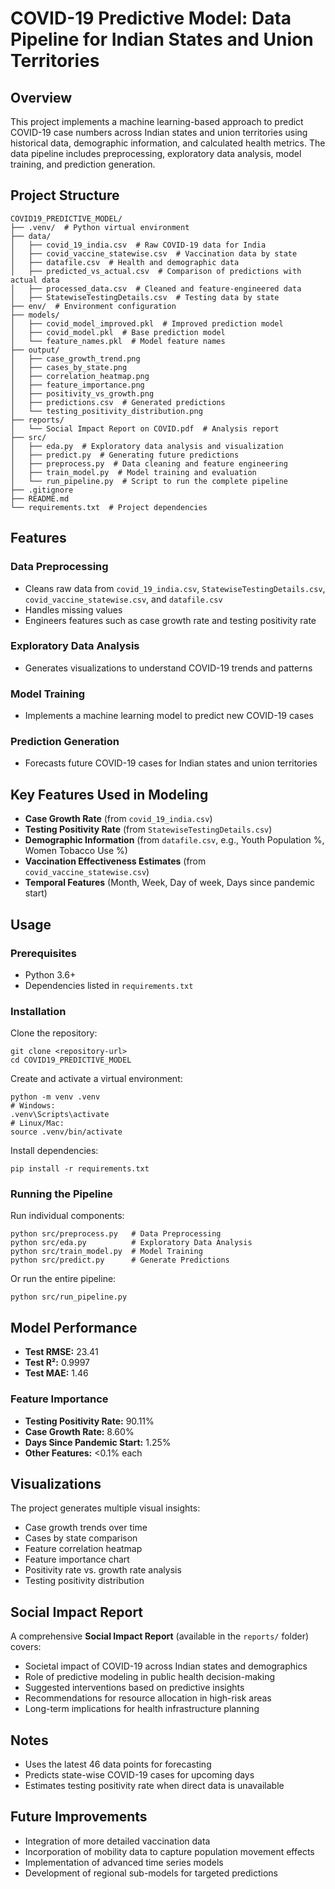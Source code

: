 # COVID-19 Predictive Model: Data Pipeline for Indian States and Union Territories

## Overview
This project implements a machine learning-based approach to predict COVID-19 case numbers across Indian states and union territories using historical data, demographic information, and calculated health metrics. The data pipeline includes preprocessing, exploratory data analysis, model training, and prediction generation.

## Project Structure
```
COVID19_PREDICTIVE_MODEL/
├── .venv/  # Python virtual environment
├── data/
│   ├── covid_19_india.csv  # Raw COVID-19 data for India
│   ├── covid_vaccine_statewise.csv  # Vaccination data by state
│   ├── datafile.csv  # Health and demographic data
│   ├── predicted_vs_actual.csv  # Comparison of predictions with actual data
│   ├── processed_data.csv  # Cleaned and feature-engineered data
│   ├── StatewiseTestingDetails.csv  # Testing data by state
├── env/  # Environment configuration
├── models/
│   ├── covid_model_improved.pkl  # Improved prediction model
│   ├── covid_model.pkl  # Base prediction model
│   └── feature_names.pkl  # Model feature names
├── output/
│   ├── case_growth_trend.png
│   ├── cases_by_state.png
│   ├── correlation_heatmap.png
│   ├── feature_importance.png
│   ├── positivity_vs_growth.png
│   ├── predictions.csv  # Generated predictions
│   └── testing_positivity_distribution.png
├── reports/
│   └── Social Impact Report on COVID.pdf  # Analysis report
├── src/
│   ├── eda.py  # Exploratory data analysis and visualization
│   ├── predict.py  # Generating future predictions
│   ├── preprocess.py  # Data cleaning and feature engineering
│   ├── train_model.py  # Model training and evaluation
│   └── run_pipeline.py  # Script to run the complete pipeline
├── .gitignore
├── README.md
└── requirements.txt  # Project dependencies
```

## Features
### Data Preprocessing
- Cleans raw data from `covid_19_india.csv`, `StatewiseTestingDetails.csv`, `covid_vaccine_statewise.csv`, and `datafile.csv`
- Handles missing values
- Engineers features such as case growth rate and testing positivity rate

### Exploratory Data Analysis
- Generates visualizations to understand COVID-19 trends and patterns

### Model Training
- Implements a machine learning model to predict new COVID-19 cases

### Prediction Generation
- Forecasts future COVID-19 cases for Indian states and union territories

## Key Features Used in Modeling
- **Case Growth Rate** (from `covid_19_india.csv`)
- **Testing Positivity Rate** (from `StatewiseTestingDetails.csv`)
- **Demographic Information** (from `datafile.csv`, e.g., Youth Population %, Women Tobacco Use %)
- **Vaccination Effectiveness Estimates** (from `covid_vaccine_statewise.csv`)
- **Temporal Features** (Month, Week, Day of week, Days since pandemic start)

## Usage
### Prerequisites
- Python 3.6+
- Dependencies listed in `requirements.txt`

### Installation
Clone the repository:
```
git clone <repository-url>
cd COVID19_PREDICTIVE_MODEL
```
Create and activate a virtual environment:
```
python -m venv .venv
# Windows:
.venv\Scripts\activate
# Linux/Mac:
source .venv/bin/activate
```
Install dependencies:
```
pip install -r requirements.txt
```

### Running the Pipeline
Run individual components:
```
python src/preprocess.py   # Data Preprocessing
python src/eda.py          # Exploratory Data Analysis
python src/train_model.py  # Model Training
python src/predict.py      # Generate Predictions
```
Or run the entire pipeline:
```
python src/run_pipeline.py
```

## Model Performance
- **Test RMSE:** 23.41
- **Test R²:** 0.9997
- **Test MAE:** 1.46

### Feature Importance
- **Testing Positivity Rate:** 90.11%
- **Case Growth Rate:** 8.60%
- **Days Since Pandemic Start:** 1.25%
- **Other Features:** <0.1% each

## Visualizations
The project generates multiple visual insights:
- Case growth trends over time
- Cases by state comparison
- Feature correlation heatmap
- Feature importance chart
- Positivity rate vs. growth rate analysis
- Testing positivity distribution

## Social Impact Report
A comprehensive **Social Impact Report** (available in the `reports/` folder) covers:
- Societal impact of COVID-19 across Indian states and demographics
- Role of predictive modeling in public health decision-making
- Suggested interventions based on predictive insights
- Recommendations for resource allocation in high-risk areas
- Long-term implications for health infrastructure planning

## Notes
- Uses the latest 46 data points for forecasting
- Predicts state-wise COVID-19 cases for upcoming days
- Estimates testing positivity rate when direct data is unavailable

## Future Improvements
- Integration of more detailed vaccination data
- Incorporation of mobility data to capture population movement effects
- Implementation of advanced time series models
- Development of regional sub-models for targeted predictions

